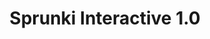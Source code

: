 ---
slug: sprunki-interactive-10-2234
title: Sprunki Interactive 1.0
description: "Sprunki Interactive 1.0 is an exciting online game. Play for free directly in your browser!"
icon: /images/popular_mods/Sprunki Interactive 1.0.png
url: https://wowtbc.net/sprunkin/sprunki-interactive2/index.html
previewImage: /images/popular_mods/Sprunki Interactive 1.0.png
type: popular mods

# SEO配置
seo:
  title: "Sprunki Interactive 1.0 - Play Free Online Game | Fun Browser Games"
  description: "Sprunki Interactive 1.0 - Play this fun online game for free in your browser. No download required!"
  ogImage: "/images/popular_mods/Sprunki Interactive 1.0.png"
  keywords: "sprunki-interactive-10-2234, online game, browser game, free game, popular mods game, play online"

videoUrls:
  - https://www.youtube.com/embed/example1
  - https://www.youtube.com/embed/example2

whyPlay:
  title: "Why Play Sprunki Interactive 1.0?"
  items:
    - "Immersive Gameplay: Sprunki Interactive 1.0 offers an engaging and immersive gaming experience that will keep you entertained for hours"
    - "Challenging Levels: Test your skills with increasingly difficult challenges and obstacles"
    - "Beautiful Graphics: Enjoy stunning visuals and smooth animations that bring the game world to life"
    - "Regular Updates: New content and features are added regularly to keep the game fresh and exciting"
    - "Free to Play: Experience all the fun without spending a penny"
    - "Community Features: Connect with other players, share strategies, and compete for high scores"
    - "Cross-Platform: Play on any device with a web browser, no downloads required"

features:
  title: "Key Features of Sprunki Interactive 1.0"
  image: "/images/popular_mods/Sprunki Interactive 1.0.png"
  items:
    - "Intuitive Controls: Easy to learn controls make Sprunki Interactive 1.0 accessible for players of all skill levels"
    - "Multiple Game Modes: Enjoy various gameplay options that provide different challenges and experiences"
    - "Character Customization: Personalize your gaming experience with unique characters and items"
    - "Achievement System: Complete special tasks to earn rewards and recognition"
    - "Leaderboards: Compete with players worldwide and see who can achieve the highest scores"

characteristics:
  title: "Game Characteristics"
  image: "/images/popular_mods/Sprunki Interactive 1.0.png"
  items:
    - "Genre: Popular mods game with elements of strategy and skill"
    - "Difficulty: Suitable for both casual gamers and those seeking a challenge"
    - "Play Time: Quick sessions or extended gameplay, depending on your preference"
    - "Art Style: Vibrant and engaging visuals that enhance the gaming experience"
    - "Sound Design: Immersive audio that complements the gameplay perfectly"

info: "Sprunki Interactive 1.0 is an exciting online game that offers players a unique and engaging gaming experience. With its intuitive controls, stunning visuals, and challenging gameplay, Sprunki Interactive 1.0 provides hours of entertainment for players of all ages and skill levels. Whether you're looking for a quick gaming session during a break or an extended play session, Sprunki Interactive 1.0 delivers an immersive experience that will keep you coming back for more. The game features multiple levels of increasing difficulty, ensuring that players are constantly challenged as they progress. With regular updates adding new content and features, Sprunki Interactive 1.0 remains fresh and exciting, providing endless entertainment options for its growing community of players."

howToPlayIntro: "Welcome to Sprunki Interactive 1.0! This guide will walk you through the basics and help you master the game. Whether you're a beginner or looking to improve your skills, these tips and instructions will enhance your gaming experience."

howToPlaySteps:
  - title: "Getting Started"
    description: "Begin your Sprunki Interactive 1.0 adventure by familiarizing yourself with the controls. Use your keyboard or mouse to navigate through the game interface. The tutorial will guide you through the basic mechanics and help you understand the objectives."
  - title: "Understanding the Objectives"
    description: "In Sprunki Interactive 1.0, your main goal is to progress through levels by completing specific objectives. Each level presents unique challenges that require different strategies and approaches."
  - title: "Mastering the Controls"
    description: "Practice using the controls to improve your precision and reaction time. Sprunki Interactive 1.0 requires quick reflexes and strategic thinking to overcome obstacles and defeat opponents."
  - title: "Utilizing Power-ups"
    description: "Collect power-ups throughout the game to enhance your abilities and overcome difficult challenges. Each power-up offers unique advantages that can be crucial for success."
  - title: "Developing Strategies"
    description: "As you progress in Sprunki Interactive 1.0, develop effective strategies for different scenarios. Analyze patterns, anticipate challenges, and adapt your approach to maximize your performance."

faq:
  title: "Frequently Asked Questions about Sprunki Interactive 1.0"
  items:
    - question: "Is Sprunki Interactive 1.0 free to play?"
      answer: "Yes, Sprunki Interactive 1.0 is completely free to play directly in your web browser. No downloads or purchases are required to enjoy the full game experience."
    - question: "Can I play Sprunki Interactive 1.0 on mobile devices?"
      answer: "Yes, Sprunki Interactive 1.0 is optimized for both desktop and mobile play. You can enjoy the game on any device with a web browser and internet connection."
    - question: "Are there any in-game purchases?"
      answer: "While Sprunki Interactive 1.0 is free to play, there may be optional in-game purchases available for cosmetic items or additional features that don't affect core gameplay."
    - question: "How often is Sprunki Interactive 1.0 updated?"
      answer: "The developers regularly update Sprunki Interactive 1.0 with new content, features, and improvements based on player feedback and game performance."
    - question: "Can I play Sprunki Interactive 1.0 offline?"
      answer: "Currently, Sprunki Interactive 1.0 requires an internet connection to play as it's a browser-based online game."
    - question: "Is Sprunki Interactive 1.0 suitable for children?"
      answer: "Yes, Sprunki Interactive 1.0 is designed to be family-friendly and suitable for players of all ages."
    - question: "How do I report bugs or issues?"
      answer: "If you encounter any problems while playing Sprunki Interactive 1.0, you can report them through the game's support page or contact the developers directly through their website."
    - question: "Still Have Questions?"
      answer: "If you have additional questions about Sprunki Interactive 1.0 that aren't covered in this FAQ, please visit our support center or contact our customer service team for assistance."
---